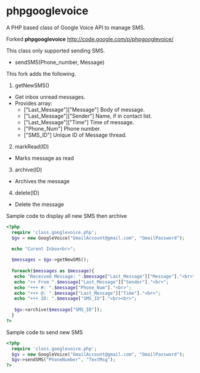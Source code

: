 phpgooglevoice
==============

A PHP based class of Google Voice API to manage SMS.

Forked __phpgooglevoice__ http://code.google.com/p/phpgooglevoice/

This class only supported sending SMS.

* sendSMS(Phone_number, Message)

This fork adds the following.


1. getNewSMS()
  * Get inbox unread messages.
  * Provides array:
    * ["Last_Message"]["Message"] Body of message.
    * ["Last_Message"]["Sender"]  Name, if in contact list.
    * ["Last_Message"]["Time"]    Time of message.
    * ["Phone_Num"]               Phone number.
    * ["SMS_ID"]                  Unique ID of Message thread.


2.  markRead(ID)
  * Marks message as read 
  

3.  archive(ID)                     
  * Archives the message

4.  delete(ID)
  * Delete the message
  

Sample code to display all new SMS then archive
```php
<?php
  require 'class.googlevoice.php';
  $gv = new GoogleVoice("GmailAccount@gmail.com", "GmailPassword");  

  echo "Curent Inbox<br>";
  
  $messages = $gv->getNewSMS();
  
  foreach($messages as $message){
   echo "Received Message: ".$message["Last_Message"]["Message"]."<br>";
   echo "++ From ".$message["Last_Message"]["Sender"]."<br>";
   echo "+++ #: ".$message["Phone_Num"]."<br>";
   echo "+++ @: ".$message["Last_Message"]["Time"]."<br>";
   echo "+++ ID: ".$message["SMS_ID"]."<br><br>";
	 
   $gv->archive($message["SMS_ID"]);
  }
?>
```

Sample code to send new SMS
```php
<?php
  require 'class.googlevoice.php';
  $gv = new GoogleVoice("GmailAccount@gmail.com", "GmailPassword");
  $gv->sendSMS("PhoneNumber", "TextMsg");
?>  
```



